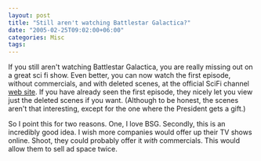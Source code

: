 ```yaml
---
layout: post
title: "Still aren't watching Battlestar Galactica?"
date: "2005-02-25T09:02:00+06:00"
categories: Misc 
tags: 
---
```


If you still aren't watching Battlestar Galactica, you are really missing out on a great sci fi show. Even better, you can now watch the first episode, without commercials, and with deleted scenes, at the official SciFi channel <a href="http://www.scifi.com/battlestar/">web site</a>. If you have already seen the first episode, they nicely let you view just the deleted scenes if you want. (Although to be honest, the scenes aren't that interesting, except for the one where the President gets a gift.)

So I point this for two reasons. One, I love BSG. Secondly, this is an incredibly good idea. I wish more companies would offer up their TV shows online. Shoot, they could probably offer it <i>with</i> commercials. This would allow them to sell ad space twice.